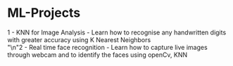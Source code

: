 # ML-Projects
1 - KNN for Image Analysis -  Learn how to recognise any handwritten digits with greater accuracy using K Nearest Neighbors        
"\n"2 - Real time face recognition - Learn how to capture live images through webcam and to identify the faces using openCv, KNN
